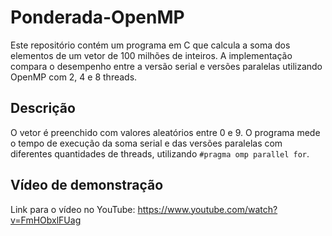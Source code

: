 # Ponderada-OpenMP

Este repositório contém um programa em C que calcula a soma dos elementos de um vetor de 100 milhões de inteiros. A implementação compara o desempenho entre a versão serial e versões paralelas utilizando OpenMP com 2, 4 e 8 threads.

## Descrição

O vetor é preenchido com valores aleatórios entre 0 e 9. O programa mede o tempo de execução da soma serial e das versões paralelas com diferentes quantidades de threads, utilizando `#pragma omp parallel for`.

## Vídeo de demonstração

Link para o vídeo no YouTube: https://www.youtube.com/watch?v=FmHObxlFUag
